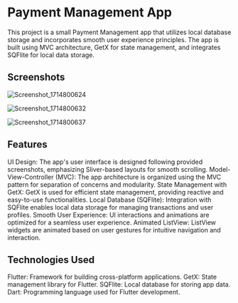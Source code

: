 # Payment Management App
This project is a small Payment Management app that utilizes local database storage and incorporates smooth user experience principles. The app is built using MVC architecture, GetX for state management, and integrates SQFlite for local data storage.

## Screenshots

![Screenshot_1714800624](https://github.com/Salman4511/Payment_Management_App/assets/138016294/6d875437-2a25-4edd-abab-626dbdccfe53)

![Screenshot_1714800632](https://github.com/Salman4511/Payment_Management_App/assets/138016294/2deae570-c326-4cae-b5c1-6bb3a0b5e6ca)

![Screenshot_1714800637](https://github.com/Salman4511/Payment_Management_App/assets/138016294/8e94d721-26b1-4ee0-9e2d-ef099a937b89)

## Features
UI Design: The app's user interface is designed following provided screenshots, emphasizing Sliver-based layouts for smooth scrolling.
Model-View-Controller (MVC): The app architecture is organized using the MVC pattern for separation of concerns and modularity.
State Management with GetX: GetX is used for efficient state management, providing reactive and easy-to-use functionalities.
Local Database (SQFlite): Integration with SQFlite enables local data storage for managing transactions and user profiles.
Smooth User Experience: UI interactions and animations are optimized for a seamless user experience.
Animated ListView: ListView widgets are animated based on user gestures for intuitive navigation and interaction.

## Technologies Used
Flutter: Framework for building cross-platform applications.
GetX: State management library for Flutter.
SQFlite: Local database for storing app data.
Dart: Programming language used for Flutter development.
